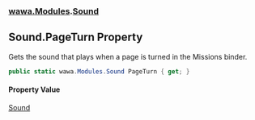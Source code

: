 ### [wawa.Modules](wawa.Modules.md 'wawa.Modules').[Sound](Sound.md 'wawa.Modules.Sound')

## Sound.PageTurn Property

Gets the sound that plays when a page is turned in the Missions binder.

```csharp
public static wawa.Modules.Sound PageTurn { get; }
```

#### Property Value
[Sound](Sound.md 'wawa.Modules.Sound')